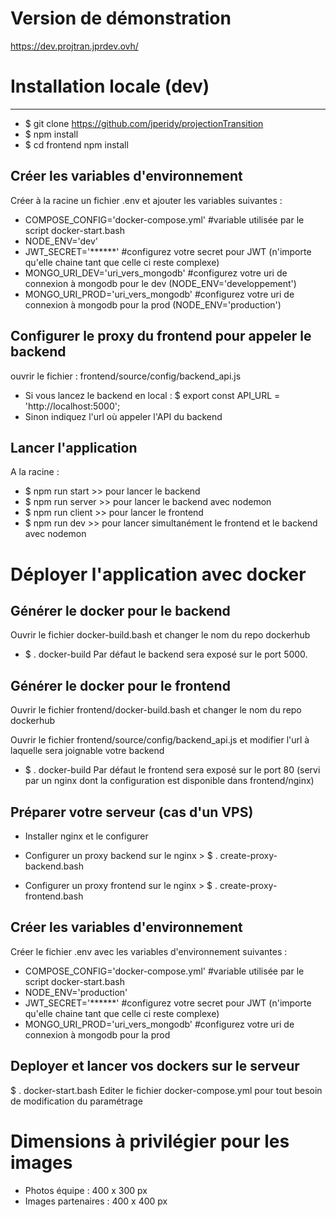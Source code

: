 # Version de démonstration
https://dev.projtran.jprdev.ovh/

# Installation locale (dev)
***
- $ git clone https://github.com/jperidy/projectionTransition
- $ npm install
- $ cd frontend npm install

## Créer les variables d'environnement
Créer à la racine un fichier .env et ajouter les variables suivantes :
- COMPOSE_CONFIG='docker-compose.yml' #variable utilisée par le script docker-start.bash
- NODE_ENV='dev'
- JWT_SECRET='******' #configurez votre secret pour JWT (n'importe qu'elle chaine tant que celle ci reste complexe)
- MONGO_URI_DEV='uri_vers_mongodb' #configurez votre uri de connexion à mongodb pour le dev (NODE_ENV='developpement')
- MONGO_URI_PROD='uri_vers_mongodb' #configurez votre uri de connexion à mongodb pour la prod (NODE_ENV='production')

## Configurer le proxy du frontend pour appeler le backend
ouvrir le fichier : frontend/source/config/backend_api.js
- Si vous lancez le backend en local : $ export const API_URL = 'http://localhost:5000';
- Sinon indiquez l'url où appeler l'API du backend

## Lancer l'application
A la racine :
- $ npm run start >> pour lancer le backend
- $ npm run server >> pour lancer le backend avec nodemon
- $ npm run client >> pour lancer le frontend
- $ npm run dev >> pour lancer simultanément le frontend et le backend avec nodemon

# Déployer l'application avec docker

## Générer le docker pour le backend
Ouvrir le fichier docker-build.bash et changer le nom du repo dockerhub
- $ . docker-build <version>
Par défaut le backend sera exposé sur le port 5000.

## Générer le docker pour le frontend
Ouvrir le fichier frontend/docker-build.bash et changer le nom du repo dockerhub

Ouvrir le fichier frontend/source/config/backend_api.js et modifier l'url à laquelle sera joignable votre backend
- $ . docker-build <version>
Par défaut le frontend sera exposé sur le port 80 (servi par un nginx dont la configuration est disponible dans frontend/nginx)

## Préparer votre serveur (cas d'un VPS)
- Installer nginx et le configurer

- Configurer un proxy backend sur le nginx > $ . create-proxy-backend.bash <domain> <port>

- Configurer un proxy frontend sur le nginx > $ . create-proxy-frontend.bash <domain> <port>

## Créer les variables d'environnement
Créer le fichier .env avec les variables d'environnement suivantes :
- COMPOSE_CONFIG='docker-compose.yml' #variable utilisée par le script docker-start.bash
- NODE_ENV='production'
- JWT_SECRET='******' #configurez votre secret pour JWT (n'importe qu'elle chaine tant que celle ci reste complexe)
- MONGO_URI_PROD='uri_vers_mongodb' #configurez votre uri de connexion à mongodb pour la prod

## Deployer et lancer vos dockers sur le serveur
$ . docker-start.bash
Editer le fichier docker-compose.yml pour tout besoin de modification du paramétrage

# Dimensions à privilégier pour les images
- Photos équipe : 400 x 300 px
- Images partenaires : 400 x 400 px